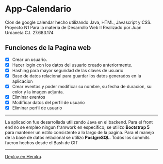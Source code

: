 # App-Calendario
Clon de google calendar hecho utilizando Java, HTML, Javascript y CSS.
Proyecto N1 Para la materia de Desarrollo Web II 
Realizado por Juan Urdaneta C.I. 27.683.174

## Funciones de la Pagina web
- [x] Crear un usuario.
- [x] Hacer login con los datos del usuario creado anteriormente.
- [x] Hashing para mayor seguridad de las claves de usuario
- [x] Base de datos relacional para guardar los datos generados en la aplicacion
- [x] Crear eventos y poder modificar su nombre, su fecha de duracion, su color y la imagen adjunta. 
- [x] Eliminar eventos
- [x] Modificar datos del perfil de usuario
- [x] Eliminar perfil de usuario

-------------
La aplicacion fue desarrollada utilizando Java en el backend. Para el front end no se empleo ningun framwork en especifico, se utilizo **Bootstrap 5** para mantener un estilo consistente a lo largo de la pagina. Para el manejo de la base de datos relacional se utilizo **PostgreSQL**. Todos los commits fueron hechos desde el Bash de GIT

-------------

[Deploy en Heroku](https://app-calendario-web2.herokuapp.com/).
